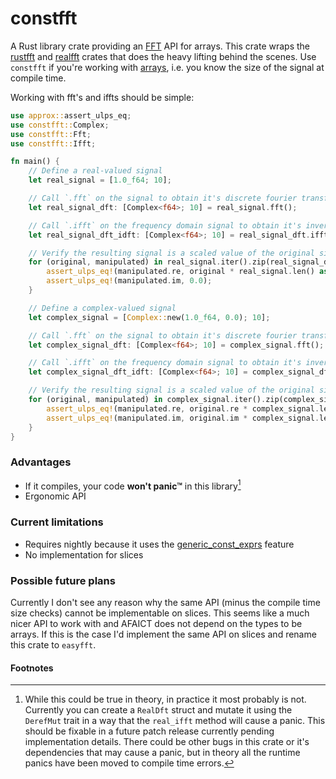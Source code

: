 # constfft
A Rust library crate providing an [FFT] API for arrays. This crate wraps the
[rustfft] and [realfft] crates that does the heavy lifting behind the scenes.
Use `constfft` if you're working with [arrays], i.e. you know the size of the
signal at compile time.

Working with fft's and iffts should be simple:
```rust
use approx::assert_ulps_eq;
use constfft::Complex;
use constfft::Fft;
use constfft::Ifft;

fn main() {
    // Define a real-valued signal
    let real_signal = [1.0_f64; 10];

    // Call `.fft` on the signal to obtain it's discrete fourier transform
    let real_signal_dft: [Complex<f64>; 10] = real_signal.fft();

    // Call `.ifft` on the frequency domain signal to obtain it's inverse
    let real_signal_dft_idft: [Complex<f64>; 10] = real_signal_dft.ifft();

    // Verify the resulting signal is a scaled value of the original signal
    for (original, manipulated) in real_signal.iter().zip(real_signal_dft_idft) {
        assert_ulps_eq!(manipulated.re, original * real_signal.len() as f64);
        assert_ulps_eq!(manipulated.im, 0.0);
    }

    // Define a complex-valued signal
    let complex_signal = [Complex::new(1.0_f64, 0.0); 10];

    // Call `.fft` on the signal to obtain it's discrete fourier transform
    let complex_signal_dft: [Complex<f64>; 10] = complex_signal.fft();

    // Call `.ifft` on the frequency domain signal to obtain it's inverse
    let complex_signal_dft_idft: [Complex<f64>; 10] = complex_signal_dft.ifft();

    // Verify the resulting signal is a scaled value of the original signal
    for (original, manipulated) in complex_signal.iter().zip(complex_signal_dft_idft) {
        assert_ulps_eq!(manipulated.re, original.re * complex_signal.len() as f64);
        assert_ulps_eq!(manipulated.im, original.im * complex_signal.len() as f64);
    }
}
```

### Advantages
* If it compiles, your code **won't panic™** in this library[^panic]
* Ergonomic API

### Current limitations
* Requires nightly because it uses the [generic_const_exprs] feature
* No implementation for slices

### Possible future plans
Currently I don't see any reason why the same API (minus the compile time size
checks) cannot be implementable on slices. This seems like a much nicer API to
work with and AFAICT does not depend on the types to be arrays. If this is the
case I'd implement the same API on slices and rename this crate to `easyfft`.

#### Footnotes
[^panic]: While this could be true in theory, in practice it most probably is not.
Currently you can create a `RealDft` struct and mutate it using the `DerefMut`
trait in a way that the `real_ifft` method will cause a panic. This should be
fixable in a future patch release currently pending implementation details.
There could be other bugs in this crate or it's dependencies that may cause a
panic, but in theory all the runtime panics have been moved to compile time
errors.

[FFT]: https://en.wikipedia.org/wiki/Fast_Fourier_transform
[rustfft]: https://docs.rs/rustfft/latest/rustfft/
[realfft]: https://docs.rs/realfft/latest/realfft/
[arrays]: https://doc.rust-lang.org/std/primitive.array.html
[generic_const_exprs]: https://github.com/rust-lang/rust/issues/76560
